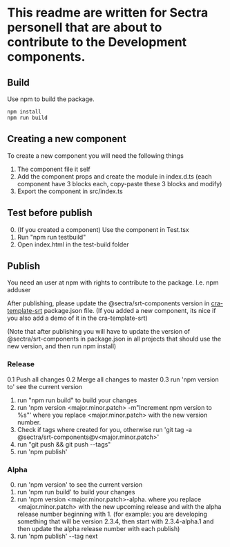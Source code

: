 
# This readme are written for Sectra personell that are about to contribute to the Development components.
## Build
Use npm to build the package.

```
npm install
npm run build
```

## Creating a new component
To create a new component you will need the following things
1. The component file it self
2. Add the component props and create the module in index.d.ts (each component have 3 blocks each, copy-paste these 3 blocks and modify)
3. Export the component in src/index.ts

## Test before publish
0. (If you created a component) Use the component in Test.tsx 
1. Run "npm run testbuild"
2. Open index.html in the test-build folder

## Publish
You need an user at npm with rights to contribute to the package.
I.e. npm adduser

After publishing, please update the @sectra/srt-components version in [cra-template-srt](https://gitlab.sectra.net/LocalDevSe/cra-template-srt) package.json file.
(If you added a new component, its nice if you also add a demo of it in the cra-template-srt)

(Note that after publishing you will have to update the version of @sectra/srt-components in package.json in all projects that should use the new version, and then run npm install)

### Release
0.1 Push all changes
0.2 Merge all changes to master
0.3 run 'npm version to' see the current version
1. run "npm run build" to build your changes
2. run 'npm version <major.minor.patch> -m"Increment npm version to %s"' where you replace <major.minor.patch> with the new version number.
3. Check if tags where created for you, otherwise run 'git tag -a @sectra/srt-components@v<major.minor.patch>'
4. run "git push && git push --tags"
5. run 'npm publish'

### Alpha
0. run 'npm version' to see the current version
1. run 'npm run build' to build your changes
2. run 'npm version <major.minor.patch>-alpha.<x> where you replace <major.minor.patch> with the new upcoming release and <x> with the alpha release number beginning with 1. (for example: you are developing something that will be version 2.3.4, then start with 2.3.4-alpha.1 and then update the alpha release number with each publish)
3. run 'npm publish' --tag next
